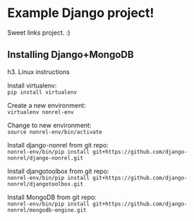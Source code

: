 Example Django project!
=======================

Sweet links project. :)

Installing Django+MongoDB
-------------------------
h3. Linux instructions  

Install virtualenv:  
`pip install virtualenv`  

Create a new environment:  
`virtualenv nonrel-env`  

Change to new environment:  
`source nonrel-env/bin/activate`  

Install django-nonrel from git repo:  
`nonrel-env/bin/pip install git+https://github.com/django-nonrel/django-nonrel.git`  

Install djangotoolbox from git repo:  
`nonrel-env/bin/pip install git+https://github.com/django-nonrel/djangotoolbox.git`  

Install MongoDB from git repo:  
`nonrel-env/bin/pip install git+https://github.com/django-nonrel/mongodb-engine.git`  

